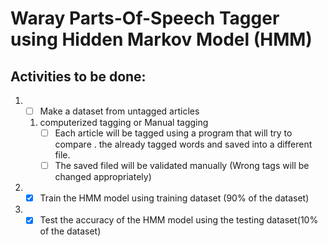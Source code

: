 # Waray Parts-Of-Speech Tagger using Hidden Markov Model (HMM)

## Activities to be done:
1. - [ ] Make a dataset from untagged articles 
    1. computerized tagging or Manual tagging
       - [ ] Each article will be tagged using a program that will try to compare \.
       the already tagged words and saved into a different file.
       - [ ] The saved filed will be validated manually (Wrong tags will be changed appropriately) 
2. - [x] Train the HMM model using training dataset (90% of the dataset)
3. - [x] Test the accuracy of the HMM model using the testing dataset(10% of the dataset)

